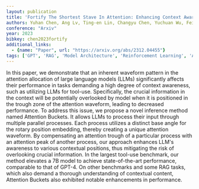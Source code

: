 ```yaml
---
layout: publication
title: 'Fortify The Shortest Stave In Attention: Enhancing Context Awareness Of Large Language Models For Effective Tool Use'
authors: Yuhan Chen, Ang Lv, Ting-en Lin, Changyu Chen, Yuchuan Wu, Fei Huang, Yongbin Li, Rui Yan
conference: "Arxiv"
year: 2023
bibkey: chen2023fortify
additional_links:
  - {name: "Paper", url: "https://arxiv.org/abs/2312.04455"}
tags: ['GPT', 'RAG', 'Model Architecture', 'Reinforcement Learning', 'Attention Mechanism']
---
```

In this paper, we demonstrate that an inherent waveform pattern in the
attention allocation of large language models (LLMs) significantly affects
their performance in tasks demanding a high degree of context awareness, such
as utilizing LLMs for tool-use. Specifically, the crucial information in the
context will be potentially overlooked by model when it is positioned in the
trough zone of the attention waveform, leading to decreased performance. To
address this issue, we propose a novel inference method named Attention
Buckets. It allows LLMs to process their input through multiple parallel
processes. Each process utilizes a distinct base angle for the rotary position
embedding, thereby creating a unique attention waveform. By compensating an
attention trough of a particular process with an attention peak of another
process, our approach enhances LLM's awareness to various contextual positions,
thus mitigating the risk of overlooking crucial information. In the largest
tool-use benchmark, our method elevates a 7B model to achieve state-of-the-art
performance, comparable to that of GPT-4. On other benchmarks and some RAG
tasks, which also demand a thorough understanding of contextual content,
Attention Buckets also exhibited notable enhancements in performance.
